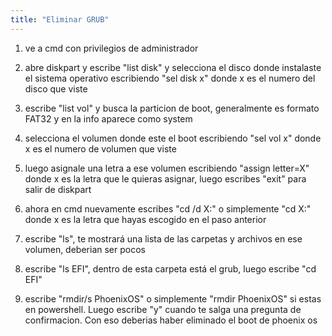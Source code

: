 ```yaml
---
title: "Eliminar GRUB"
---
```


1. ve a cmd con privilegios de administrador

2. abre diskpart y escribe "list disk" y selecciona el disco donde instalaste el sistema operativo escribiendo "sel disk x" donde x es el numero del disco que viste

3. escribe "list vol" y busca la particion de boot, generalmente es formato FAT32 y en la info aparece como system

4. selecciona el volumen donde este el boot escribiendo "sel vol x" donde x es el numero de volumen que viste

5. luego asignale una letra a ese volumen escribiendo "assign letter=X" donde x es la letra que le quieras asignar, luego escribes "exit" para salir de diskpart

6. ahora en cmd nuevamente escribes "cd /d X:" o simplemente "cd X:" donde x es la letra que hayas escogido en el paso anterior

7. escribe "ls", te mostrará una lista de las carpetas y archivos en ese volumen, deberian ser pocos

8. escribe "ls EFI", dentro de esta carpeta está el grub, luego escribe "cd EFI"

9. escribe "rmdir/s PhoenixOS" o simplemente "rmdir PhoenixOS" si estas en powershell. Luego escribe "y" cuando te salga una pregunta de confirmacion. Con eso deberias haber eliminado el boot de phoenix os
